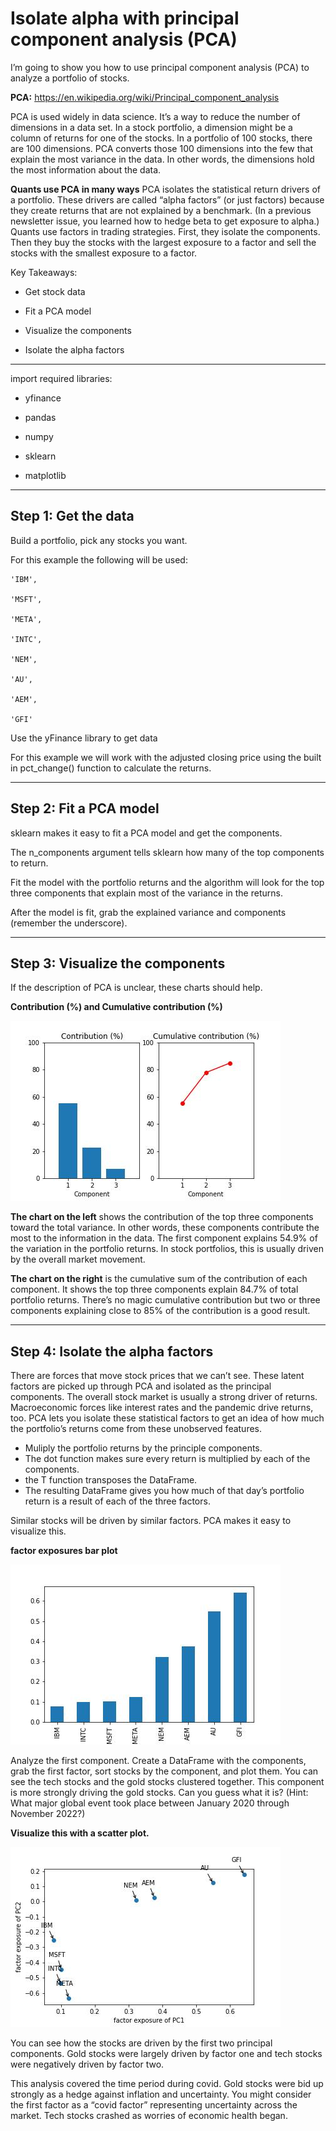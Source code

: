 # Isolate alpha with principal component analysis (PCA)

I’m going to show you how to use principal component analysis (PCA) to analyze a portfolio of stocks.

**PCA:**
https://en.wikipedia.org/wiki/Principal_component_analysis

PCA is used widely in data science. It’s a way to reduce the number of dimensions in a data set. In a stock portfolio, a dimension might be a column of returns for one of the stocks. In a portfolio of 100 stocks, there are 100 dimensions. PCA converts those 100 dimensions into the few that explain the most variance in the data. In other words, the dimensions hold the most information about the data.

**Quants use PCA in many ways**
PCA isolates the statistical return drivers of a portfolio. These drivers are called “alpha factors” (or just factors) because they create returns that are not explained by a benchmark. (In a previous newsletter issue, you learned how to hedge beta to get exposure to alpha.) Quants use factors in trading strategies. First, they isolate the components. Then they buy the stocks with the largest exposure to a factor and sell the stocks with the smallest exposure to a factor.

Key Takeaways:

- Get stock data

- Fit a PCA model

- Visualize the components

- Isolate the alpha factors

---

import required libraries:

- yfinance

- pandas

- numpy

- sklearn

- matplotlib

---

## Step 1: Get the data

Build a portfolio, pick any stocks you want.

For this example the following will be used:

    'IBM',

    'MSFT',
    
    'META',
    
    'INTC',
    
    'NEM',
    
    'AU',
    
    'AEM',
    
    'GFI'
    

Use the yFinance library to get data

For this example we will work with the adjusted closing price using the built in pct_change() function to calculate the returns.

---

## Step 2: Fit a PCA model
sklearn makes it easy to fit a PCA model and get the components.

The n_components argument tells sklearn how many of the top components to return. 

Fit the model with the portfolio returns and the algorithm will look for the top three components that explain most of the variance in the returns.

After the model is fit, grab the explained variance and components (remember the underscore).

---


## Step 3: Visualize the components
If the description of PCA is unclear, these charts should help.

**Contribution (%) and Cumulative contribution (%)**

!['Contribution / Cumulative Contribution'](./Images/Contribution_CumulativeContribution.jpg)


**The chart on the left** shows the contribution of the top three components toward the total variance. In other words, these components contribute the most to the information in the data. The first component explains 54.9% of the variation in the portfolio returns. In stock portfolios, this is usually driven by the overall market movement.

**The chart on the right** is the cumulative sum of the contribution of each component. It shows the top three components explain 84.7% of total portfolio returns. There’s no magic cumulative contribution but two or three components explaining close to 85% of the contribution is a good result.

---

## Step 4: Isolate the alpha factors
There are forces that move stock prices that we can’t see. These latent factors are picked up through PCA and isolated as the principal components. The overall stock market is usually a strong driver of returns. Macroeconomic forces like interest rates and the pandemic drive returns, too. PCA lets you isolate these statistical factors to get an idea of how much the portfolio’s returns come from these unobserved features.

- Muliply the portfolio returns by the principle components. 
- The dot function makes sure every return is multiplied by each of the components. 
- the T function transposes the DataFrame. 
- The resulting DataFrame gives you how much of that day’s portfolio return is a result of each of the three factors.


Similar stocks will be driven by similar factors. PCA makes it easy to visualize this.

**factor exposures bar plot**

!['factor exposures'](./Images/factorExposures.jpg)


Analyze the first component. Create a DataFrame with the components, grab the first factor, sort stocks by the component, and plot them. You can see the tech stocks and the gold stocks clustered together. This component is more strongly driving the gold stocks. Can you guess what it is? (Hint: What major global event took place between January 2020 through November 2022?)

**Visualize this with a scatter plot.**

!['Scatter Plot'](./Images/ScatterPlot.jpg)

You can see how the stocks are driven by the first two principal components. Gold stocks were largely driven by factor one and tech stocks were negatively driven by factor two.

This analysis covered the time period during covid. Gold stocks were bid up strongly as a hedge against inflation and uncertainty. You might consider the first factor as a “covid factor” representing uncertainty across the market. Tech stocks crashed as worries of economic health began.